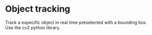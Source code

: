 # Object tracking

Track a especific object in real time preselected with a bounding box.  
Use the cv2 python library.
